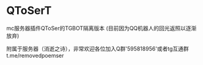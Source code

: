 # QToSerT
mc服务器插件QToSer的TGBOT隔离版本
(目前因为QQ机器人的回光返照以逐渐放弃)

附属于服务器（消逝之诗），非常欢迎各位加入Q群'595818956'或者tg互通群 t.me/removedpoemser
